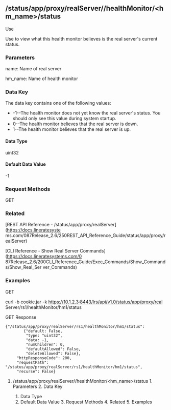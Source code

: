## /status/app/proxy/realServer/<name>/healthMonitor/<hm_name>/status

Use

Use to view what this health monitor believes is the real server's current
status.

### Parameters

name: Name of real server

hm_name: Name of health monitor

### Data Key

The data key contains one of the following values:

  * -1--The health monitor does not yet know the real server's status. You should only see this value during system startup.
  * 0--The health monitor believes that the real server is down.
  * 1--The health monitor believes that the real server is up.

#### Data Type

uint32

#### Default Data Value

-1

### Request Methods

GET

### Related

[REST API Reference - /status/app/proxy/realServer](https://docs.lineratesyste
ms.com/087Release_2.6/250REST_API_Reference_Guide/status/app/proxy/realServer)

[CLI Reference - Show Real Server Commands](https://docs.lineratesystems.com/0
87Release_2.6/200CLI_Reference_Guide/Exec_Commands/Show_Commands/Show_Real_Ser
ver_Commands)

### Examples

GET

curl -b cookie.jar -k https://10.1.2.3:8443/lrs/api/v1.0/status/app/proxy/real
Server/rs1/healthMonitor/hm1/status

GET Response

    
    {"/status/app/proxy/realServer/rs1/healthMonitor/hm1/status":
            {"default: False,
             "type: "uint32",
             "data: -1,
             "numChildren": 0,
             "defaultAllowed": False,
             "deleteAllowed": False},
         "httpResponseCode": 200,
         "requestPath": "/status/app/proxy/realServer/rs1/healthMonitor/hm1/status",
         "recurse": False}
    

  1. /status/app/proxy/realServer/<name>/healthMonitor/<hm_name>/status
    1. Parameters
    2. Data Key
      1. Data Type
      2. Default Data Value
    3. Request Methods
    4. Related
    5. Examples

